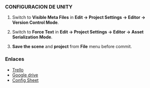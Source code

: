 ### CONFIGURACION DE UNITY ###

1. Switch to **Visible Meta Files** in **Edit → Project Settings → Editor → Version Control Mode**.

2. Switch to **Force Text** in **Edit → Project Settings → Editor → Asset Serialization Mode**.

3. **Save the scene** and **project** from **File** menu before commit.

### Enlaces ###

* [Trello](https://trello.com/b/TPh2AHO5/seminario)
* [Google drive](https://drive.google.com/drive/folders/0By5yIXICUKjgaURieHZCelRMN2s?usp=sharing)
* [Config Sheet](https://docs.google.com/spreadsheets/d/1A3yK92AKzD78X1XWUoKIqwpIFw7U5KTZ5suAl0mRJDI/edit#gid=0)
